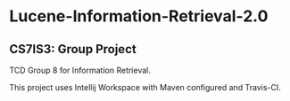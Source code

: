 # Lucene-Information-Retrieval-2.0
## CS7IS3: Group Project
TCD Group 8 for Information Retrieval.

This project uses Intellij Workspace with Maven configured and Travis-CI.
